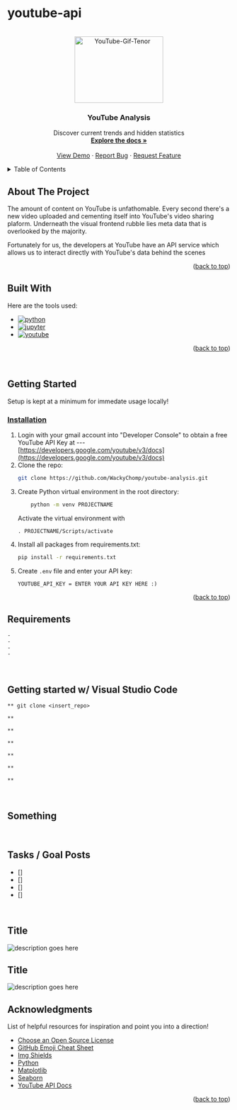 # youtube-api



<!--
*******QUICK COMMANDS*******
. venv-yt/Scripts/activate
pip freeze > requirements.txt

https://developers.google.com/youtube/v3/quickstart/python
pip install google-api-python-client
py -m pip install --upgrade google-api-python-client

pip install pandas
-->


<!-- PROJECT LOGO -->

<br />
<div align="center" id='readme-top'>
  <a href="https://github.com/WackyChomp/youtube-analysis">
    <img src="https://media.tenor.com/6TwUFuzcjOQAAAAd/youtube.gif" alt="YouTube-Gif-Tenor" width="200" height="150">
  </a>

  <h3 align="center">YouTube Analysis</h3>

  <p align="center">
    Discover current trends and hidden statistics
    <br />
    <a href="https://github.com/WackyChomp/youtube-analysis"><strong>Explore the docs »</strong></a>
    <br />
    <br />
    <a href="https://github.com/WackyChomp/youtube-analysis">View Demo</a>
    ·
    <a href="https://github.com/WackyChomp/youtube-analysis/issues">Report Bug</a>
    ·
    <a href="https://github.com/WackyChomp/youtube-analysis/issues">Request Feature</a>
  </p>
</div>



<!-- TABLE OF CONTENTS -->
<details>
  <summary>Table of Contents</summary>
  <ol>
    <li>
      <a href="#about-the-project">About The Project</a>
      <ul>
        <li><a href="#built-with">Built With</a></li>
      </ul>
    </li>
    <li>
      <a href="#getting-started">Getting Started</a>
      <ul>
        <li><a href="#installation">Installation</a></li>
      </ul>
    </li>
    <li><a href="#usage">Usage</a></li>
    <li><a href="#roadmap">Roadmap</a></li>
    <li><a href="#contributing">Contributing</a></li>
    <li><a href="#acknowledgments">Acknowledgments</a></li>
  </ol>
</details>


## About The Project
<p>The amount of content on YouTube is unfathomable. Every second there's a new video uploaded and cementing itself into YouTube's video sharing plaform. Underneath the visual frontend rubble lies meta data that is overlooked by the majority.

Fortunately for us, the developers at YouTube have an API service which allows us to interact directly with YouTube's data behind the scenes
</p>

<p align="right">(<a href="#readme-top">back to top</a>)</p>



## Built With
Here are the tools used:

* [![python][python]][python-url]
* [![jupyter][jupyter]][jupyter-url]
* [![youtube][youtube]][youtube-url]

<p align="right">(<a href="#readme-top">back to top</a>)</p>



<br>



<!-- GETTING STARTED -->
## Getting Started

Setup is kept at a minimum for immedate usage locally!

### <u>Installation</u>

1. Login with your gmail account into "Developer Console" to obtain a free YouTube API Key at --- [https://developers.google.com/youtube/v3/docs](https://developers.google.com/youtube/v3/docs)
2. Clone the repo:
   ```sh
   git clone https://github.com/WackyChomp/youtube-analysis.git
   ```
3. Create Python virtual environment in the root directory:
    ```sh
    	python -m venv PROJECTNAME
    ```
   Activate the virtual environment with
   ```
   . PROJECTNAME/Scripts/activate
   ```
4. Install all packages from requirements.txt:
   ```sh
   pip install -r requirements.txt
   ```
5. Create `.env` file and enter your API key:
   ```
   YOUTUBE_API_KEY = ENTER YOUR API KEY HERE :)
   ```

<p align="right">(<a href="#readme-top">back to top</a>)</p>


## Requirements
```
- 
- 
- 
- 
```

<br>

## Getting started w/ Visual Studio Code
```
** git clone <insert_repo>

** 

** 

** 

** 

** 

** 
```

<br>

## Something

<br>

## Tasks / Goal Posts
- [] 
- [] 
- [] 
- [] 

<br>

## Title
![description goes here](./)

## Title
![description goes here](./)



<!-- ACKNOWLEDGMENTS -->
## Acknowledgments

List of helpful resources for inspiration and point you into a direction!

* [Choose an Open Source License](https://choosealicense.com)
* [GitHub Emoji Cheat Sheet](https://www.webpagefx.com/tools/emoji-cheat-sheet)
* [Img Shields](https://shields.io)
* [Python](https://www.python.org/)
* [Matplotlib](https://matplotlib.org/)
* [Seaborn](https://seaborn.pydata.org/)
* [YouTube API Docs](https://developers.google.com/youtube/v3/docs)
<!--* []() -->

<p align="right">(<a href="#readme-top">back to top</a>)</p>



<!-- MARKDOWN LINKS & IMAGES -->
<!-- https://www.markdownguide.org/basic-syntax/#reference-style-links -->

[python]:https://img.shields.io/badge/Python-14354C?style=for-the-badge&logo=python&logoColor=white
[python-url]:https://www.python.org/

[jupyter]:https://img.shields.io/badge/Jupyter-20232A?style=for-the-badge&logo=jupyter&logoColor=orange
[jupyter-url]:https://jupyter.org/

[youtube]:https://img.shields.io/badge/YouTube_API-FF0000?style=for-the-badge&logo=youtube&logoColor=white
[youtube-url]:https://www.youtube.com/